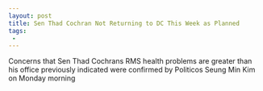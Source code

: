 ```yaml
---
layout: post
title: Sen Thad Cochran Not Returning to DC This Week as Planned
tags:
 -
---
```

Concerns that Sen Thad Cochrans RMS health problems are greater than his office previously indicated were confirmed by Politicos Seung Min Kim on Monday morning
